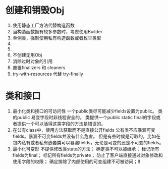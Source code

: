 # 创建和销毁Obj
1. 使用静态工厂方法代替构造函数
2. 当构造函数拥有较多参数时，考虑使用Builder
3. 单例类，强制使用私有构造函数或者枚举类型
4. 
5. 
6. 不创建无用Obj
7. 消除过时对象的引用
8. 废置finalizers 和	cleaners
9. try-with-resources 代替 try-finally

# 类和接口
1. 最小化类和接口的可访问性
    一个public类尽可能减少fields设置为public。
    类的public 易变字段时非线程安全的。
    类提供一个public static final的字段或者提供一个可以活得这类字段的方法是错误的。
2. 在公有class中，使用方法获取而不是直接公开fields
	公有类不应暴漏可变fields。暴漏不可变fields并没有什么危害。
	但是有些时候是可取的，比如在包内私有或者私有嵌套类可以暴漏fields，无论是可变的还是不可变的fields。
3. 最小化可变形
	不提供修改类state的方法；
	确定类不可以被继承；
	标记所有fields为final；
	标记所有fields为private；
	防止了客户端直接通过对象修改和使用字段的权限；
	确定排除了内部使用的可变组建不可被访问；ß